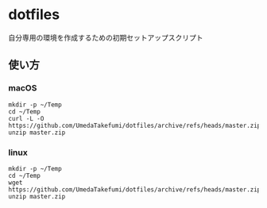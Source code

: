 dotfiles
===================

自分専用の環境を作成するための初期セットアップスクリプト

## 使い方

### macOS

```
mkdir -p ~/Temp
cd ~/Temp
curl -L -O https://github.com/UmedaTakefumi/dotfiles/archive/refs/heads/master.zip
unzip master.zip
```

### linux

```
mkdir -p ~/Temp
cd ~/Temp
wget https://github.com/UmedaTakefumi/dotfiles/archive/refs/heads/master.zip
unzip master.zip
```

